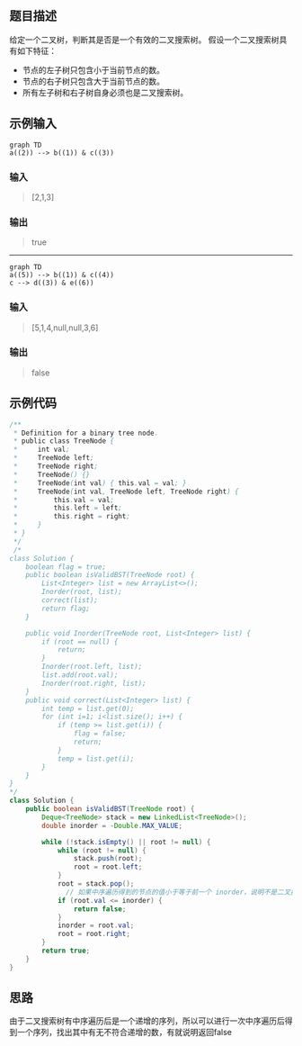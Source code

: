 ## 题目描述
给定一个二叉树，判断其是否是一个有效的二叉搜索树。
假设一个二叉搜索树具有如下特征：
* 节点的左子树只包含小于当前节点的数。
* 节点的右子树只包含大于当前节点的数。
* 所有左子树和右子树自身必须也是二叉搜索树。

## 示例输入
``` mermaid
graph TD
a((2)) --> b((1)) & c((3))
```
### 输入 
> [2,1,3]
### 输出
> true
****

``` mermaid
graph TD
a((5)) --> b((1)) & c((4))
c --> d((3)) & e((6))
```
### 输入
> [5,1,4,null,null,3,6]
### 输出
> false


## 示例代码
``` java
/**
 * Definition for a binary tree node.
 * public class TreeNode {
 *     int val;
 *     TreeNode left;
 *     TreeNode right;
 *     TreeNode() {}
 *     TreeNode(int val) { this.val = val; }
 *     TreeNode(int val, TreeNode left, TreeNode right) {
 *         this.val = val;
 *         this.left = left;
 *         this.right = right;
 *     }
 * }
 */
 /*
class Solution {
    boolean flag = true;
    public boolean isValidBST(TreeNode root) {
        List<Integer> list = new ArrayList<>();
        Inorder(root, list);
        correct(list);
        return flag;
    }

    public void Inorder(TreeNode root, List<Integer> list) {
        if (root == null) {
            return;
        }
        Inorder(root.left, list);
        list.add(root.val);
        Inorder(root.right, list);
    }
    public void correct(List<Integer> list) {
        int temp = list.get(0);
        for (int i=1; i<list.size(); i++) {
            if (temp >= list.get(i)) {
                flag = false;
                return;
            }
            temp = list.get(i);
        }
    }
}
*/
class Solution {
    public boolean isValidBST(TreeNode root) {
        Deque<TreeNode> stack = new LinkedList<TreeNode>();
        double inorder = -Double.MAX_VALUE;

        while (!stack.isEmpty() || root != null) {
            while (root != null) {
                stack.push(root);
                root = root.left;
            }
            root = stack.pop();
              // 如果中序遍历得到的节点的值小于等于前一个 inorder，说明不是二叉搜索树
            if (root.val <= inorder) {
                return false;
            }
            inorder = root.val;
            root = root.right;
        }
        return true;
    }
}
```

## 思路
由于二叉搜索树有中序遍历后是一个递增的序列，所以可以进行一次中序遍历后得到一个序列，找出其中有无不符合递增的数，有就说明返回false